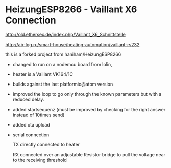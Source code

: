 # HeizungESP8266     -       Vaillant X6 Connection

http://old.ethersex.de/index.php/Vaillant_X6_Schnittstelle

http://ab-log.ru/smart-house/heating-automation/vaillant-rs232

this is a forked project from haniham/HeizungESP8266

- changed to run on a nodemcu board from lolin,

- heater is a Vaillant VK164/1C

- builds against the last platformio@atom version

- improved the loop to go only through the known parameters but with a reduced delay.

- added startsequenz (must be improved by checking for the right answer instead of 10times send)

- added ota upload

- serial connection

  TX directly connected to heater
  
  RX connected over an adjustable Resistor bridge to pull the voltage near to the receiving threshold
